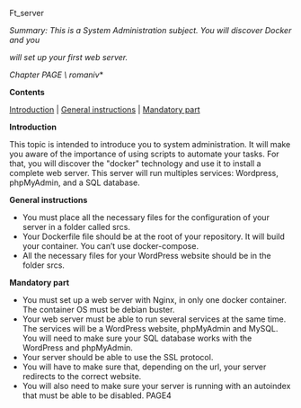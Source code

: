 Ft\_server

*Summary: This is a System Administration subject. You will discover Docker and you*

*will set up your first web server.*

**Chapter PAGE \\* romaniv**

**Contents**

[ Introduction](#_page2_x72.00_y72.00) |       [ General instructions](#_page3_x72.00_y72.00) |       [ Mandatory part](#_page4_x72.00_y72.00)

**Introduction**

This topic is intended to introduce you to system administration. It will make you aware of the importance of using scripts to automate your tasks. For that, you will discover the "docker" technology and use it to install a complete web server. This server will run multiples services: Wordpress, phpMyAdmin, and a SQL database.

**General instructions**

- You must place all the necessary files for the configuration of your server in a folder called srcs.
- Your Dockerfile file should be at the root of your repository. It will build your container. You can’t use docker-compose.
- All the necessary files for your WordPress website should be in the folder srcs.

**Mandatory part**

- You must set up a web server with Nginx, in only one docker container. The container OS must be debian buster.
- Your web server must be able to run several services at the same time. The services will be a WordPress website, phpMyAdmin and MySQL. You will need to make sure your SQL database works with the WordPress and phpMyAdmin.
- Your server should be able to use the SSL protocol.
- You will have to make sure that, depending on the url, your server redirects to the correct website.
- You will also need to make sure your server is running with an autoindex that must be able to be disabled.
PAGE4
